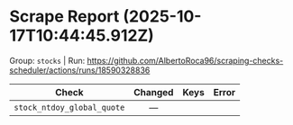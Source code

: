 # Scrape Report (2025-10-17T10:44:45.912Z)

Group: `stocks`  |  Run: https://github.com/AlbertoRoca96/scraping-checks-scheduler/actions/runs/18590328836

| Check | Changed | Keys | Error |
|---|:---:|:--|:--|
| `stock_ntdoy_global_quote` | — |  |  |
